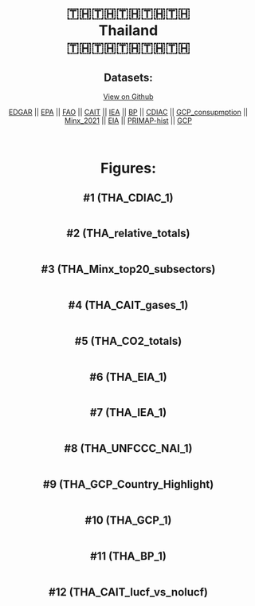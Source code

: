 
<center>
<h1 align="center">
🇹🇭🇹🇭🇹🇭🇹🇭🇹🇭
<br>
Thailand
<br>
🇹🇭🇹🇭🇹🇭🇹🇭🇹🇭
</h1>
<h2>Datasets:</h2>
<p><a href="https://github.com/dquintani/GreenhouseData/tree/master/country_data/THA_Thailand/data">View on Github</a>
<br></p><p><a href="data/THA_EDGAR.csv">EDGAR</a> || <a href="data/THA_EPA.csv">EPA</a> || <a href="data/THA_FAO.csv">FAO</a> || <a href="data/THA_CAIT.csv">CAIT</a> || <a href="data/THA_IEA.csv">IEA</a> || <a href="data/THA_BP.csv">BP</a> || <a href="data/THA_CDIAC.csv">CDIAC</a> || <a href="data/THA_GCP_consupmption.csv">GCP_consupmption</a> || <a href="data/THA_Minx_2021.csv">Minx_2021</a> || <a href="data/THA_EIA.csv">EIA</a> || <a href="data/THA_PRIMAP-hist.csv">PRIMAP-hist</a> || <a href="data/THA_GCP.csv">GCP</a></p><p><br></p>
<h1>Figures:</h1><h2>#1 (THA_CDIAC_1)</h2>
<p><img alt="" src="figures/THA_CDIAC_1.png" /></p><h2>#2 (THA_relative_totals)</h2>
<p><img alt="" src="figures/THA_relative_totals.png" /></p><h2>#3 (THA_Minx_top20_subsectors)</h2>
<p><img alt="" src="figures/THA_Minx_top20_subsectors.png" /></p><h2>#4 (THA_CAIT_gases_1)</h2>
<p><img alt="" src="figures/THA_CAIT_gases_1.png" /></p><h2>#5 (THA_CO2_totals)</h2>
<p><img alt="" src="figures/THA_CO2_totals.png" /></p><h2>#6 (THA_EIA_1)</h2>
<p><img alt="" src="figures/THA_EIA_1.png" /></p><h2>#7 (THA_IEA_1)</h2>
<p><img alt="" src="figures/THA_IEA_1.png" /></p><h2>#8 (THA_UNFCCC_NAI_1)</h2>
<p><img alt="" src="figures/THA_UNFCCC_NAI_1.png" /></p><h2>#9 (THA_GCP_Country_Highlight)</h2>
<p><img alt="" src="figures/THA_GCP_Country_Highlight.png" /></p><h2>#10 (THA_GCP_1)</h2>
<p><img alt="" src="figures/THA_GCP_1.png" /></p><h2>#11 (THA_BP_1)</h2>
<p><img alt="" src="figures/THA_BP_1.png" /></p><h2>#12 (THA_CAIT_lucf_vs_nolucf)</h2>
<p><img alt="" src="figures/THA_CAIT_lucf_vs_nolucf.png" /></p>